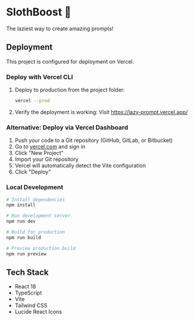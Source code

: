 # SlothBoost 🦥

The laziest way to create amazing prompts!

## Deployment

This project is configured for deployment on Vercel.

### Deploy with Vercel CLI

1. Deploy to production from the project folder:
   ```bash
   vercel --prod
   ```

2. Verify the deployment is working:
   Visit https://lazy-prompt.vercel.app/

### Alternative: Deploy via Vercel Dashboard

1. Push your code to a Git repository (GitHub, GitLab, or Bitbucket)
2. Go to [vercel.com](https://vercel.com) and sign in
3. Click "New Project"
4. Import your Git repository
5. Vercel will automatically detect the Vite configuration
6. Click "Deploy"

### Local Development

```bash
# Install dependencies
npm install

# Run development server
npm run dev

# Build for production
npm run build

# Preview production build
npm run preview
```

## Tech Stack

- React 18
- TypeScript
- Vite
- Tailwind CSS
- Lucide React Icons